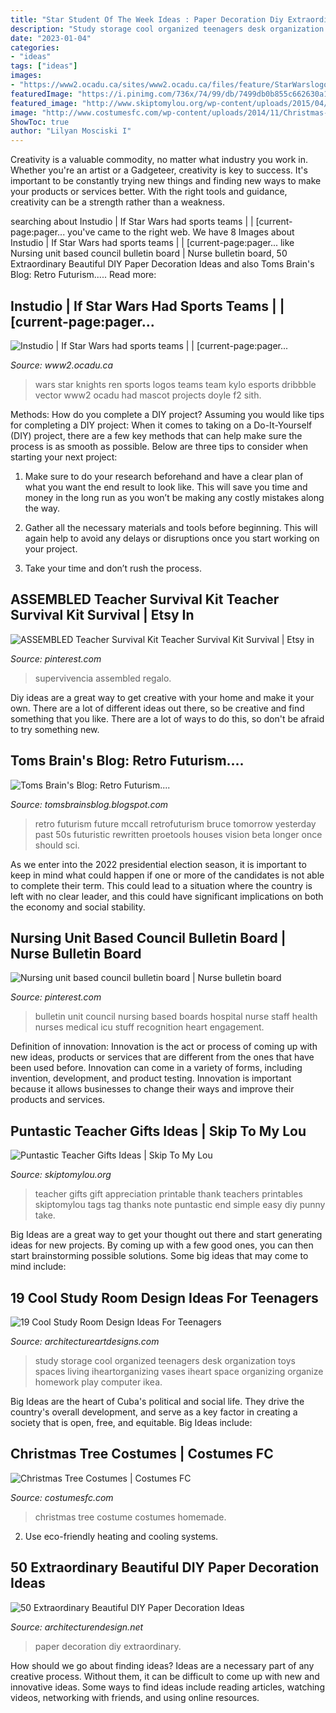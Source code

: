 ```yaml
---
title: "Star Student Of The Week Ideas : Paper Decoration Diy Extraordinary"
description: "Study storage cool organized teenagers desk organization toys spaces living iheartorganizing vases iheart space organizing organize homework play computer ikea"
date: "2023-01-04"
categories:
- "ideas"
tags: ["ideas"]
images:
- "https://www2.ocadu.ca/sites/www2.ocadu.ca/files/feature/StarWarslogo2.jpg"
featuredImage: "https://i.pinimg.com/736x/74/99/db/7499db0b855c662630a1f6fede57b393.jpg"
featured_image: "http://www.skiptomylou.org/wp-content/uploads/2015/04/Printable-Teacher-Appreciation-Gift-Tags1-1.jpg"
image: "http://www.costumesfc.com/wp-content/uploads/2014/11/Christmas-Tree-Costume-Homemade.jpg"
ShowToc: true
author: "Lilyan Mosciski I"
---
```



Creativity is a valuable commodity, no matter what industry you work in. Whether you're an artist or a Gadgeteer, creativity is key to success. It's important to be constantly trying new things and finding new ways to make your products or services better. With the right tools and guidance, creativity can be a strength rather than a weakness.

	

		
searching about Instudio | If Star Wars had sports teams | | [current-page:pager... you've came to the right web. We have 8 Images about Instudio | If Star Wars had sports teams | | [current-page:pager... like Nursing unit based council bulletin board | Nurse bulletin board, 50 Extraordinary Beautiful DIY Paper Decoration Ideas and also Toms Brain&#039;s Blog: Retro Futurism..... Read more:
		
    
## Instudio | If Star Wars Had Sports Teams | | [current-page:pager...

<img loading=lazy src="https://www2.ocadu.ca/sites/www2.ocadu.ca/files/feature/StarWarslogo2.jpg" onerror="this.onerror=null;this.src='https://tse4.mm.bing.net/th?id=OIP.FpDh3r-IfGTi7hAifziV3gHaFi&amp;pid=15.1';" alt="Instudio | If Star Wars had sports teams | | [current-page:pager...">

_Source: www2.ocadu.ca_

>wars star knights ren sports logos teams team kylo esports dribbble vector www2 ocadu had mascot projects doyle f2 sith. 

	

Methods: How do you complete a DIY project?
Assuming you would like tips for completing a DIY project: 
When it comes to taking on a Do-It-Yourself (DIY) project, there are a few key methods that can help make sure the process is as smooth as possible. Below are three tips to consider when starting your next project:

1. Make sure to do your research beforehand and have a clear plan of what you want the end result to look like. This will save you time and money in the long run as you won’t be making any costly mistakes along the way.

2. Gather all the necessary materials and tools before beginning. This will again help to avoid any delays or disruptions once you start working on your project.

3. Take your time and don’t rush the process.

    
## ASSEMBLED Teacher Survival Kit Teacher Survival Kit Survival | Etsy In

<img loading=lazy src="https://i.pinimg.com/736x/74/99/db/7499db0b855c662630a1f6fede57b393.jpg" onerror="this.onerror=null;this.src='https://tse4.mm.bing.net/th?id=OIP.FMfMoogOXhVWj1Ge6M127wHaJ3&amp;pid=15.1';" alt="ASSEMBLED Teacher Survival Kit Teacher Survival Kit Survival | Etsy in">

_Source: pinterest.com_

>supervivencia assembled regalo. 

	

Diy ideas are a great way to get creative with your home and make it your own. There are a lot of different ideas out there, so be creative and find something that you like. There are a lot of ways to do this, so don't be afraid to try something new.

    
## Toms Brain&#039;s Blog: Retro Futurism....

<img loading=lazy src="https://1.bp.blogspot.com/-0P8ZuTGL6cE/TjwNr-QJF4I/AAAAAAAAAEg/odas2CLIn2c/s1600/retro+futurism+6.jpg" onerror="this.onerror=null;this.src='https://tse4.mm.bing.net/th?id=OIP.OGPGJKRqaPouub9tPSX8CwHaGW&amp;pid=15.1';" alt="Toms Brain&#039;s Blog: Retro Futurism....">

_Source: tomsbrainsblog.blogspot.com_

>retro futurism future mccall retrofuturism bruce tomorrow yesterday past 50s futuristic rewritten proetools houses vision beta longer once should sci. 

	

As we enter into the 2022 presidential election season, it is important to keep in mind what could happen if one or more of the candidates is not able to complete their term. This could lead to a situation where the country is left with no clear leader, and this could have significant implications on both the economy and social stability.

    
## Nursing Unit Based Council Bulletin Board | Nurse Bulletin Board

<img loading=lazy src="https://i.pinimg.com/736x/13/21/bb/1321bbc544f82f964a1cc62c81b5da3b--nurse-stuff-bulletin-boards.jpg" onerror="this.onerror=null;this.src='https://tse4.mm.bing.net/th?id=OIP.jedhOhkP4S9e9d81n_2DpQHaJ3&amp;pid=15.1';" alt="Nursing unit based council bulletin board | Nurse bulletin board">

_Source: pinterest.com_

>bulletin unit council nursing based boards hospital nurse staff health nurses medical icu stuff recognition heart engagement. 

	

Definition of innovation:
Innovation is the act or process of coming up with new ideas, products or services that are different from the ones that have been used before. Innovation can come in a variety of forms, including invention, development, and product testing. Innovation is important because it allows businesses to change their ways and improve their products and services.

    
## Puntastic Teacher Gifts Ideas | Skip To My Lou

<img loading=lazy src="http://www.skiptomylou.org/wp-content/uploads/2015/04/Printable-Teacher-Appreciation-Gift-Tags1-1.jpg" onerror="this.onerror=null;this.src='https://tse2.mm.bing.net/th?id=OIP.Cbk-qAgxhnCm7A_vnm_5cwHaLH&amp;pid=15.1';" alt="Puntastic Teacher Gifts Ideas | Skip To My Lou">

_Source: skiptomylou.org_

>teacher gifts gift appreciation printable thank teachers printables skiptomylou tags tag thanks note puntastic end simple easy diy punny take. 

	

Big Ideas are a great way to get your thought out there and start generating ideas for new projects. By coming up with a few good ones, you can then start brainstorming possible solutions. Some big ideas that may come to mind include: 

    
## 19 Cool Study Room Design Ideas For Teenagers

<img loading=lazy src="http://www.architectureartdesigns.com/wp-content/uploads/2014/02/1423.jpg" onerror="this.onerror=null;this.src='https://tse3.mm.bing.net/th?id=OIP.yAl7Cozgsb84IaI-hgculgHaJ4&amp;pid=15.1';" alt="19 Cool Study Room Design Ideas For Teenagers">

_Source: architectureartdesigns.com_

>study storage cool organized teenagers desk organization toys spaces living iheartorganizing vases iheart space organizing organize homework play computer ikea. 

	

Big Ideas are the heart of Cuba's political and social life. They drive the country's overall development, and serve as a key factor in creating a society that is open, free, and equitable. Big Ideas include:

    
## Christmas Tree Costumes | Costumes FC

<img loading=lazy src="http://www.costumesfc.com/wp-content/uploads/2014/11/Christmas-Tree-Costume-Homemade.jpg" onerror="this.onerror=null;this.src='https://tse1.mm.bing.net/th?id=OIP.zkPQt33y5mSmswTDdpXjYAHaJ4&amp;pid=15.1';" alt="Christmas Tree Costumes | Costumes FC">

_Source: costumesfc.com_

>christmas tree costume costumes homemade. 

	

2. Use eco-friendly heating and cooling systems.

    
## 50 Extraordinary Beautiful DIY Paper Decoration Ideas

<img loading=lazy src="https://cdn.architecturendesign.net/wp-content/uploads/2016/01/AD-Extraordinary-Beautiful-DIY-Paper-Decoration-Ideas-11.jpg" onerror="this.onerror=null;this.src='https://tse1.mm.bing.net/th?id=OIP.bT26wkkZs3uw0vG3TlobiQHaLH&amp;pid=15.1';" alt="50 Extraordinary Beautiful DIY Paper Decoration Ideas">

_Source: architecturendesign.net_

>paper decoration diy extraordinary. 

	

How should we go about finding ideas?
Ideas are a necessary part of any creative process. Without them, it can be difficult to come up with new and innovative ideas. Some ways to find ideas include reading articles, watching videos, networking with friends, and using online resources.

